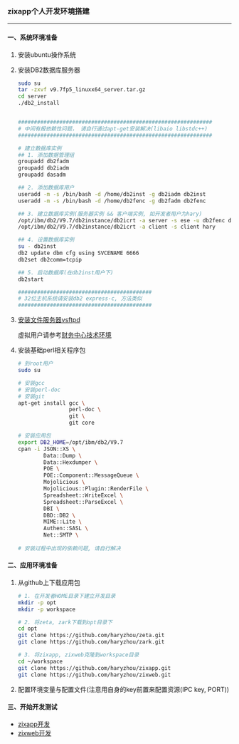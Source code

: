 ### zixapp个人开发环境搭建
- - -

#### 一、系统环境准备
1. 安装ubuntu操作系统

2. 安装DB2数据库服务器

   ```sh
   sudo su
   tar -zxvf v9.7fp5_linuxx64_server.tar.gz
   cd server
   ./db2_install
   
   
   #############################################################
   # 中间有报依赖性问题， 请自行通过apt-get安装解决(libaio libstdc++)
   #############################################################

   # 建立数据库实例
   ## 1. 添加数据管理组
   groupadd db2fadm
   groupadd db2iadm
   groupadd dasadm
   
   ## 2. 添加数据库用户
   useradd -m -s /bin/bash -d /home/db2inst -g db2iadm db2inst
   useradd -m -s /bin/bash -d /home/db2fenc -g db2fadm db2fenc
   
   ## 3. 建立数据库实例(服务器实例 && 客户端实例, 如开发者用户为hary)
   /opt/ibm/db2/V9.7/db2instance/db2icrt -a server -s ese -u db2fenc db2inst
   /opt/ibm/db2/V9.7/db2instance/db2icrt -a client -s client hary
   
   ## 4. 设置数据库实例
   su - db2inst
   db2 update dbm cfg using SVCENAME 6666
   db2set db2comm=tcpip
   
   ## 5. 启动数据库(在db2inst用户下)
   db2start
   
   ##########################################
   # 32位主机系统请安装db2 express-c, 方法类似
   ##########################################
   ```
   
3. [安装文件服务器vsftpd](https://github.com/haryzhou/recipes/blob/master/vsftpd/CentOS_6.3_vsftp_配置及虚拟用户配置.md)

   虚拟用户请参考[财务中心技术环境](https://github.com/haryzhou/zixapp/blob/master/share/财务中心技术环境.md)

4. 安装基础perl相关程序包

   ```sh
   # 到root用户
   sudo su
   
   # 安装gcc
   # 安装perl-doc
   # 安装git
   apt-get install gcc \
                   perl-doc \
                   git \
                   git core
   
   # 安装应用包               
   export DB2_HOME=/opt/ibm/db2/V9.7
   cpan -i JSON::XS \
           Data::Dump \
           Data::Hexdumper \
           POE \
           POE::Component::MessageQueue \
           Mojolicious \
           Mojolicious::Plugin::RenderFile \
           Spreadsheet::WriteExcel \
           Spreadsheet::ParseExcel \
           DBI \
           DBD::DB2 \
           MIME::Lite \
           Authen::SASL \
           Net::SMTP \
           
   # 安装过程中出现的依赖问题, 请自行解决
   ```

#### 二、应用环境准备

1. 从github上下载应用包

   ```sh
   # 1. 在开发者HOME目录下建立开发目录
   mkdir -p opt
   mkdir -p workspace
   
   # 2. 将zeta, zark下载到opt目录下
   cd opt
   git clone https://github.com/haryzhou/zeta.git
   git clone https://github.com/haryzhou/zark.git
   
   # 3. 将zixapp, zixweb克隆到workspace目录
   cd ~/workspace
   git clone https://github.com/haryzhou/zixapp.git
   git clone https://github.com/haryzhou/zixweb.git
   
   ```
2. 配置环境变量与配置文件(注意用自身的key前置来配置资源(IPC key, PORT))


#### 三、开始开发测试
   - [zixapp开发](https://github.com/haryzhou/zixapp/blob/master/share/zixapp开发.md)
   - [zixweb开发](https://github.com/haryzhou/zixapp/blob/master/share/zixweb开发.md)
   
   

